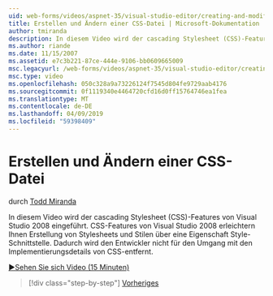 ```yaml
---
uid: web-forms/videos/aspnet-35/visual-studio-editor/creating-and-modifying-a-css-file
title: Erstellen und Ändern einer CSS-Datei | Microsoft-Dokumentation
author: tmiranda
description: In diesem Video wird der cascading Stylesheet (CSS)-Features von Visual Studio 2008 eingeführt. CSS-Features von Visual Studio 2008 erleichtern Ihnen die Erstellung von Stylesheets ein...
ms.author: riande
ms.date: 11/15/2007
ms.assetid: e7c3b221-87ce-444e-9106-bb0609665009
msc.legacyurl: /web-forms/videos/aspnet-35/visual-studio-editor/creating-and-modifying-a-css-file
msc.type: video
ms.openlocfilehash: 050c328a9a73226124f7545d804fe9729aab4176
ms.sourcegitcommit: 0f1119340e4464720cfd16d0ff15764746ea1fea
ms.translationtype: MT
ms.contentlocale: de-DE
ms.lasthandoff: 04/09/2019
ms.locfileid: "59398409"
---
```

# <a name="creating-and-modifying-a-css-file"></a>Erstellen und Ändern einer CSS-Datei

durch [Todd Miranda](https://github.com/tmiranda)

In diesem Video wird der cascading Stylesheet (CSS)-Features von Visual Studio 2008 eingeführt. CSS-Features von Visual Studio 2008 erleichtern Ihnen Erstellung von Stylesheets und Stilen über eine Eigenschaft Style-Schnittstelle. Dadurch wird den Entwickler nicht für den Umgang mit den Implementierungsdetails von CSS-entfernt.

[&#9654;Sehen Sie sich Video (15 Minuten)](https://channel9.msdn.com/Blogs/ASP-NET-Site-Videos/creating-and-modifying-a-css-file)

> [!div class="step-by-step"]
> [Vorheriges](quick-tour-of-the-visual-studio-2008-integrated-development-environment.md)
